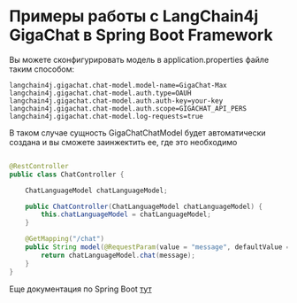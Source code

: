 # Примеры работы с LangChain4j GigaChat в Spring Boot Framework

Вы можете сконфигурировать модель в application.properties файле таким способом:

```properties
langchain4j.gigachat.chat-model.model-name=GigaChat-Max
langchain4j.gigachat.chat-model.auth.type=OAUH
langchain4j.gigachat.chat-model.auth.auth-key=your-key
langchain4j.gigachat.chat-model.auth.scope=GIGACHAT_API_PERS
langchain4j.gigachat.chat-model.log-requests=true
```

В таком случае сущность GigaChatChatModel будет автоматически создана и вы сможете заинжектить ее, где это необходимо

```java

@RestController
public class ChatController {

    ChatLanguageModel chatLanguageModel;

    public ChatController(ChatLanguageModel chatLanguageModel) {
        this.chatLanguageModel = chatLanguageModel;
    }

    @GetMapping("/chat")
    public String model(@RequestParam(value = "message", defaultValue = "Hello") String message) {
        return chatLanguageModel.chat(message);
    }
}
```

Еще документация по Spring Boot [тут](https://docs.langchain4j.dev/tutorials/spring-boot-integration/)

